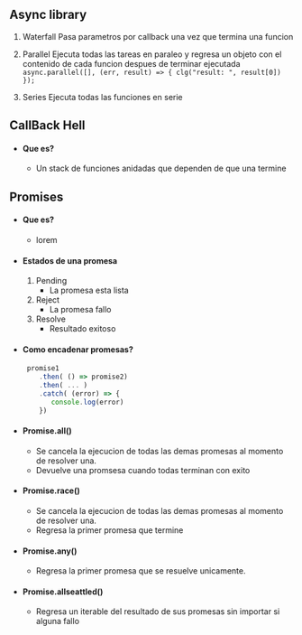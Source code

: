 
## **Async library**

1. Waterfall
   Pasa parametros por callback una vez que termina una funcion

2. Parallel
   Ejecuta todas las tareas en paraleo y regresa un objeto con el contenido de cada funcion despues de terminar ejecutada
   `async.parallel([], (err, result) => { clg("result: ", result[0]) });`

3. Series
   Ejecuta todas las funciones en serie

## **CallBack Hell**

- #### Que es?
  
  - Un stack de funciones anidadas que dependen de que una termine

## **Promises**

- #### Que es?
  
  - lorem

- #### Estados de una promesa
  
  1. Pending
      - La promesa esta lista
  2. Reject
      - La promesa fallo
  3. Resolve
      - Resultado exitoso

- #### Como encadenar promesas?

  ```js
   promise1
      .then( () => promise2)
      .then( ... )
      .catch( (error) => {
         console.log(error)
      })
  ```

- #### Promise.all()

  - Se cancela la ejecucion de todas las demas promesas al momento de resolver una.
  - Devuelve una promsesa cuando todas terminan con exito

- #### Promise.race()

  - Se cancela la ejecucion de todas las demas promesas al momento de resolver una.
  - Regresa la primer promesa que termine

- #### Promise.any()

  - Regresa la primer promesa que se resuelve unicamente.

- #### Promise.allseattled()

  - Regresa un iterable del resultado de sus promesas sin importar si alguna fallo

